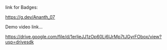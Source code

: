 link for Badges:

https://g.dev/Ananth_07

Demo video link...

https://drive.google.com/file/d/1erljeJJ1zOp60Lj6lJrMp7tJGyrFObox/view?usp=drivesdk
